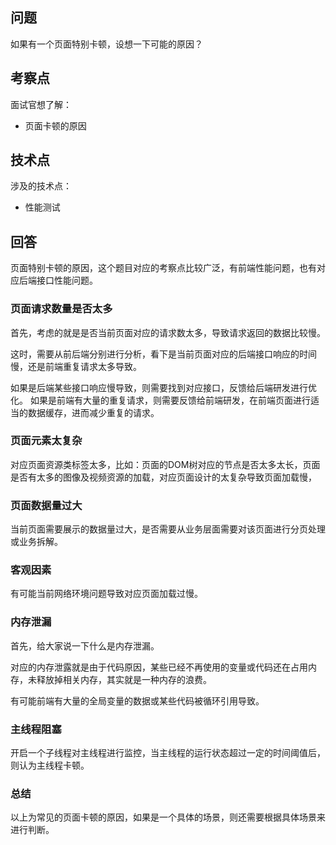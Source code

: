 ## 问题

如果有一个页面特别卡顿，设想一下可能的原因？

## 考察点
面试官想了解：
- 页面卡顿的原因

## 技术点
涉及的技术点：
- 性能测试


## 回答

页面特别卡顿的原因，这个题目对应的考察点比较广泛，有前端性能问题，也有对应后端接口性能问题。

### 页面请求数量是否太多

首先，考虑的就是是否当前页面对应的请求数太多，导致请求返回的数据比较慢。

这时，需要从前后端分别进行分析，看下是当前页面对应的后端接口响应的时间慢，还是前端重复请求太多导致。

如果是后端某些接口响应慢导致，则需要找到对应接口，反馈给后端研发进行优化。
如果是前端有大量的重复请求，则需要反馈给前端研发，在前端页面进行适当的数据缓存，进而减少重复的请求。


### 页面元素太复杂
对应页面资源类标签太多，比如：页面的DOM树对应的节点是否太多太长，页面是否有太多的图像及视频资源的加载，对应页面设计的太复杂导致页面加载慢，

### 页面数据量过大

当前页面需要展示的数据量过大，是否需要从业务层面需要对该页面进行分页处理或业务拆解。



### 客观因素
有可能当前网络环境问题导致对应页面加载过慢。
### 内存泄漏
首先，给大家说一下什么是内存泄漏。

对应的内存泄露就是由于代码原因，某些已经不再使用的变量或代码还在占用内存，未释放掉相关内存，其实就是一种内存的浪费。

有可能前端有大量的全局变量的数据或某些代码被循环引用导致。
### 主线程阻塞

开启一个子线程对主线程进行监控，当主线程的运行状态超过一定的时间阈值后，则认为主线程卡顿。


### 总结
以上为常见的页面卡顿的原因，如果是一个具体的场景，则还需要根据具体场景来进行判断。
